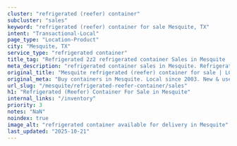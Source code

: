 ```yaml
---
cluster: "refrigerated (reefer) container"
subcluster: "sales"
keyword: "refrigerated (reefer) container for sale Mesquite, TX"
intent: "Transactional-Local"
page_type: "Location-Product"
city: "Mesquite, TX"
service_type: "refrigerated container"
title_tag: "Refrigerated 2z2 refrigerated container Sales in Mesquite | LC Container"
meta_description: "refrigerated container sales in Mesquite. Refrigerated containers with climate control. Fast delivery, competitive pricing. Serving refrigerated reefer container area. Quote ID: 643. Call (214) 524-4168 for your free quote today."
original_title: "Mesquite refrigerated (reefer) container for sale | LC"
original_meta: "Buy containers in Mesquite. Local since 2003. New & used inventory. Fast delivery. Get your free quote — call (214) 524-4168 today. LC Container — your trust..."
url_slug: "/mesquite/refrigerated-reefer-container/sales"
h1: "Refrigerated (Reefer) Container For Sale in Mesquite"
internal_links: "/inventory"
priority: 3
notes: "NaN"
noindex: true
image_alt: "refrigerated container available for delivery in Mesquite"
last_updated: "2025-10-21"
---
```


<!-- TODO: Add unique city/inventory copy, images, and internal links here. -->
